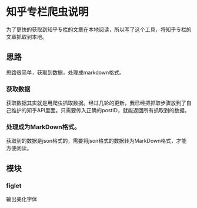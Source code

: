 # 知乎专栏爬虫说明

为了更快的获取到知乎专栏的文章在本地阅读，所以写了这个工具，将知乎专栏的文章抓取到本地。

## 思路

思路很简单，获取到数据，处理成markdown格式。

### 获取数据

获取数据其实就是用爬虫抓取数据。经过几轮的更新，我已经把抓取步骤放到了自己维护的知乎API里面。只需要传入正确的postID，就能返回所有抓取到的数据。

### 处理成为MarkDown格式。

获取到的数据是json格式的，需要将json格式的数据转为MarkDown格式，才能方便阅读。

## 模块

### figlet

输出美化字体
